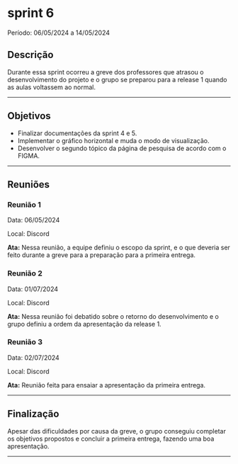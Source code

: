 # sprint 6

Período: 06/05/2024 a 14/05/2024

## Descrição

Durante essa sprint ocorreu a greve dos professores que atrasou o desenvolvimento do projeto e o grupo se preparou para a release 1 quando as aulas voltassem ao normal.

---

## Objetivos

- Finalizar documentações da sprint 4 e 5.
- Implementar o gráfico horizontal e muda o modo de visualização.
- Desenvolver o segundo tópico da página de pesquisa de acordo com o FIGMA.

---

## Reuniões

### Reunião 1

Data: 06/05/2024

Local: Discord

**Ata:**
Nessa reunião, a equipe definiu o escopo da sprint, e o que deveria ser feito durante a greve para a preparação para a primeira entrega.

### Reunião 2

Data: 01/07/2024

Local: Discord

**Ata:**
Nessa reunião foi debatido sobre o retorno do desenvolvimento e o grupo definiu a ordem da apresentação da release 1.

### Reunião 3

Data: 02/07/2024

Local: Discord

**Ata:**
Reunião feita para ensaiar a apresentação da primeira entrega.

---

## Finalização

Apesar das dificuldades por causa da greve, o grupo conseguiu completar os objetivos propostos e concluir a primeira entrega, fazendo uma boa apresentação.

---


